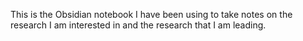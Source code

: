 
This is the Obsidian notebook I have been using to take notes on the research I am interested in and the research that I am leading. 